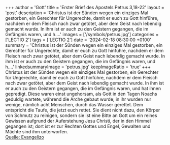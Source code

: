 +++
author = 'Gott'
title = 'Erster Brief des Apostels Petrus 3,18-22'
layout = 'post'
description = 'Christus ist der Sünden wegen ein einziges Mal gestorben, ein Gerechter für Ungerechte, damit er euch zu Gott hinführe, nachdem er dem Fleisch nach zwar getötet, aber dem Geist nach lebendig gemacht wurde. In ihm ist er auch zu den Geistern gegangen, die im Gefängnis waren, und h....'
images = ['/symbols/petrus.jpg']
categories = ['LECTIO 2']
tags = ['LECTIO 2']
date = '2024-02-18 08:30:00 +0100'
summary = 'Christus ist der Sünden wegen ein einziges Mal gestorben, ein Gerechter für Ungerechte, damit er euch zu Gott hinführe, nachdem er dem Fleisch nach zwar getötet, aber dem Geist nach lebendig gemacht wurde. In ihm ist er auch zu den Geistern gegangen, die im Gefängnis waren, und h....'
linkedsummaryImage = 'petrus.jpg'
keepImageRatio = 'true'
+++
Christus ist der Sünden wegen ein einziges Mal gestorben, ein Gerechter für Ungerechte, damit er euch zu Gott hinführe, nachdem er dem Fleisch nach zwar getötet, aber dem Geist nach lebendig gemacht wurde.
In ihm ist er auch zu den Geistern gegangen, die im Gefängnis waren, und hat ihnen gepredigt.<!--more-->
Diese waren einst ungehorsam, als Gott in den Tagen Noachs geduldig wartete, während die Arche gebaut wurde; in ihr wurden nur wenige, nämlich acht Menschen, durch das Wasser gerettet.
Dem entspricht die Taufe, die jetzt euch rettet. Sie dient nicht dazu, den Körper von Schmutz zu reinigen, sondern sie ist eine Bitte an Gott um ein reines Gewissen aufgrund der Auferstehung Jesu Christi,
der in den Himmel gegangen ist; dort ist er zur Rechten Gottes und Engel, Gewalten und Mächte sind ihm unterworfen.<br> [Quelle: Evangelizo](https://evangeliumtagfuertag.org/DE/gospel)